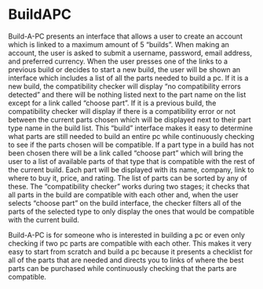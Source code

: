 # BuildAPC

Build-A-PC presents an interface that allows a user to create an account which is linked to a maximum amount of 5 “builds”. When making an account, the user is asked to submit a username, password, email address, and preferred currency. When the user presses one of the links to a previous build or decides to start a new build, the user will be shown an interface which includes a list of all the parts needed to build a pc. If it is a new build, the compatibility checker will display “no compatibility errors detected” and there will be nothing listed next to the part name on the list except for a link called “choose part”. If it is a previous build, the compatibility checker will display if there is a compatibility error or not between the current parts chosen which will be displayed next to their part type name in the build list. This “build” interface makes it easy to determine what parts are still needed to build an entire pc while continuously checking to see if the parts chosen will be compatible. If a part type in a build has not been chosen there will be a link called “choose part” which will bring the user to a list of available parts of that type that is compatible with the rest of the current build. Each part will be displayed with its name, company, link to where to buy it, price, and rating. The list of parts can be sorted by any of these. The “compatibility checker” works during two stages; it checks that all parts in the build are compatible with each other and, when the user selects “choose part” on the build interface, the checker filters all of the parts of the selected type to only display the ones that would be compatible with the current build.

Build-A-PC is for someone who is interested in building a pc or even only checking if two pc parts are compatible with each other. This makes it very easy to start from scratch and build a pc because it presents a checklist for all of the parts that are needed and directs you to links of where the best parts can be purchased while continuously checking that the parts are compatible.
